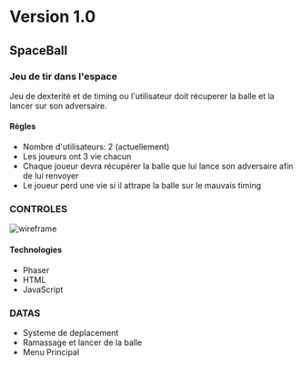 # Version 1.0
## SpaceBall
### Jeu de tir dans l'espace

Jeu de dexterité et de timing ou l'utilisateur doit récuperer la balle et la lancer sur son adversaire.

#### Règles
* Nombre d'utilisateurs: 2 (actuellement)
* Les joueurs ont 3 vie chacun
* Chaque joueur devra récupérer la balle que lui lance son adversaire afin de lui renvoyer
* Le joueur perd une vie si il attrape la balle sur le mauvais timing

### CONTROLES
![wireframe](https://preview.ibb.co/mdfm3F/Sans_titre20170529103047.png "wireframe 1")

#### Technologies
* Phaser
* HTML
* JavaScript

### DATAS
* Systeme de deplacement
* Ramassage et lancer de la balle
* Menu Principal
